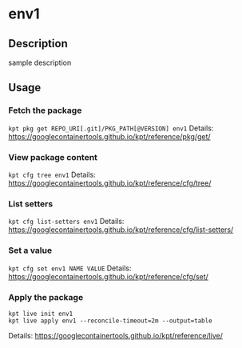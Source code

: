 # env1

## Description
sample description

## Usage

### Fetch the package
`kpt pkg get REPO_URI[.git]/PKG_PATH[@VERSION] env1`
Details: https://googlecontainertools.github.io/kpt/reference/pkg/get/

### View package content
`kpt cfg tree env1`
Details: https://googlecontainertools.github.io/kpt/reference/cfg/tree/

### List setters
`kpt cfg list-setters env1`
Details: https://googlecontainertools.github.io/kpt/reference/cfg/list-setters/

### Set a value
`kpt cfg set env1 NAME VALUE`
Details: https://googlecontainertools.github.io/kpt/reference/cfg/set/

### Apply the package
```
kpt live init env1
kpt live apply env1 --reconcile-timeout=2m --output=table
```
Details: https://googlecontainertools.github.io/kpt/reference/live/
